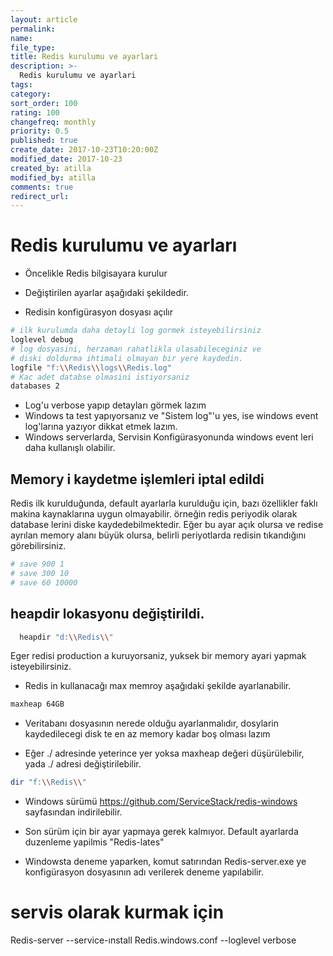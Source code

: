 ```yaml
---
layout: article
permalink:
name:
file_type:
title: Redis kurulumu ve ayarlari
description: >-
  Redis kurulumu ve ayarlari
tags:  
category:  
sort_order: 100
rating: 100
changefreq: monthly
priority: 0.5
published: true
create_date: 2017-10-23T10:20:00Z
modified_date: 2017-10-23
created_by: atilla
modified_by: atilla
comments: true
redirect_url:
---
```

# Redis kurulumu ve ayarları

- Öncelikle Redis bilgisayara kurulur

- Değiştirilen ayarlar aşağıdaki şekildedir.
- Redisin konfigürasyon dosyası açılır

```bash
# ilk kurulumda daha detayli log gormek isteyebilirsiniz
loglevel debug
# log dosyasini, herzaman rahatlikla ulasabileceginiz ve
# diski doldurma ihtimali olmayan bir yere kaydedin.
logfile "f:\\Redis\\logs\\Redis.log"
# Kac adet databse olmasini istiyorsaniz
databases 2
```
- Log'u verbose yapıp detayları görmek lazım
- Windows ta test yapıyorsanız ve "Sistem log"'u yes, ise windows event log'larına yazıyor dikkat etmek lazım.
- Windows serverlarda, Servisin Konfigürasyonunda windows event leri daha kullanışlı olabilir.

## Memory i kaydetme işlemleri iptal edildi
Redis ilk kurulduğunda, default ayarlarla kurulduğu için, bazı özellikler
faklı makina kaynaklarına uygun olmayabilir. örneğin redis periyodik olarak database lerini
diske kaydedebilmektedir. Eğer bu ayar açık olursa ve redise ayrılan memory alanı büyük olursa,
belirli periyotlarda redisin tıkandığını görebilirsiniz.

```bash
# save 900 1
# save 300 10
# save 60 10000
```

## heapdir lokasyonu değiştirildi.
```bash
  heapdir "d:\\Redis\\"
```

Eger redisi production a kuruyorsaniz, yuksek bir memory ayari yapmak isteyebilirsiniz.

- Redis in kullanacağı max memroy aşağıdaki şekilde ayarlanabilir.
```bash
maxheap 64GB
```

- Veritabanı dosyasının nerede olduğu ayarlanmalıdır, dosylarin kaydedilecegi disk te en az memory kadar boş olması lazım

- Eğer ./ adresinde yeterince yer yoksa maxheap değeri düşürülebilir, yada ./ adresi değiştirilebilir.
```bash
dir "f:\\Redis\\"
```


- Windows sürümü https://github.com/ServiceStack/redis-windows sayfasından indirilebilir.
- Son sürüm için bir ayar yapmaya gerek kalmıyor. Default ayarlarda duzenleme yapilmis "Redis-lates"

- Windowsta deneme yaparken, komut satırından Redis-server.exe ye konfigürasyon dosyasının adı verilerek deneme yapılabilir.



# servis olarak kurmak için

Redis-server --service-ınstall Redis.windows.conf --loglevel verbose
